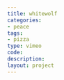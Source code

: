 ```yaml
---
title: whitewolf
categories:
- peace
tags:
- pizza
type: vimeo
code: 
description: 
layout: project
---
```


